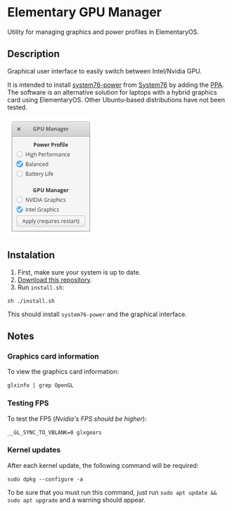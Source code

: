 # Elementary GPU Manager

Utility for managing graphics and power profiles in ElementaryOS.

## Description

Graphical user interface to easily switch between Intel/Nvidia GPU.

It is intended to install [system76-power](https://support.system76.com/articles/graphics-switch-ubuntu/) from [System76](https://system76.com/) by adding the [PPA](https://launchpad.net/~system76-dev/+archive/ubuntu/stable). The software is an alternative solution for laptops with a hybrid graphics card using ElementaryOS. Other Ubuntu-based distributions have not been tested.

![Screenshot](./screenshot.jpg)

## Instalation

1. First, make sure your system is up to date.
1. [Download this repository](https://github.com/filipestevao/elementary-gpu-manager/archive/master.zip).
1. Run `install.sh`:

```
sh ./install.sh
```
This should install `system76-power` and the graphical interface.

## Notes

### Graphics card information

To view the graphics card information:

```
glxinfo | grep OpenGL
```

### Testing FPS

To test the FPS (*Nvidia's FPS should be higher*):

```
__GL_SYNC_TO_VBLANK=0 glxgears
```

### Kernel updates

After each kernel update, the following command will be required:

```
sudo dpkg --configure -a
```

To be sure that you must run this command, just run `sudo apt update && sudo apt upgrade` and a warning should appear.